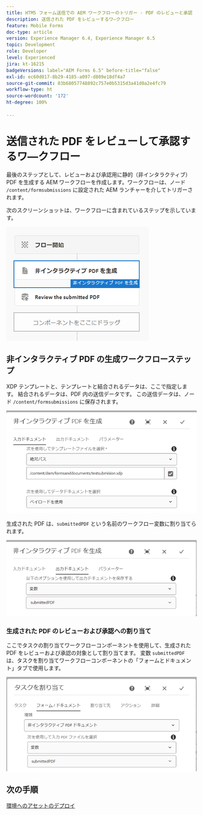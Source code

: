 ```yaml
---
title: HTM5 フォーム送信での AEM ワークフローのトリガー - PDF のレビューと承認
description: 送信された PDF をレビューするワ―クフロー
feature: Mobile Forms
doc-type: article
version: Experience Manager 6.4, Experience Manager 6.5
topic: Development
role: Developer
level: Experienced
jira: kt-16215
badgeVersions: label="AEM Forms 6.5" before-title="false"
exl-id: ec60d017-8b29-4185-a097-d809e18df4a7
source-git-commit: 03b68057748892c757e0b5315d3a41d0a2e4fc79
workflow-type: ht
source-wordcount: '172'
ht-degree: 100%

---
```


# 送信された PDF をレビューして承認するワ―クフロー

最後のステップとして、レビューおよび承認用に静的（非インタラクティブ）PDF を生成する AEM ワークフローを作成します。ワークフローは、ノード `/content/formsubmissions` に設定された AEM ランチャーを介してトリガーされます。

次のスクリーンショットは、ワークフローに含まれているステップを示しています。

![ワークフロー](assets/workflow.PNG)

## 非インタラクティブ PDF の生成ワークフローステップ

XDP テンプレートと、テンプレートと結合されるデータは、ここで指定します。 結合されるデータは、PDF 内の送信データです。 この送信データは、ノード ```/content/formsubmissions``` に保存されます。

![ワークフロー](assets/generate-pdf1.PNG)

生成された PDF は、`submittedPDF` という名前のワークフロー変数に割り当てられます。

![ワークフロー](assets/generate-pdf2.PNG)

### 生成された PDF のレビューおよび承認への割り当て

ここでタスクの割り当てワークフローコンポーネントを使用して、生成された PDF をレビューおよび承認の対象として割り当てます。 変数 `submittedPDF` は、タスクを割り当てワークフローコンポーネントの「フォームとドキュメント」タブで使用します。

![ワークフロー](assets/assign-task.PNG)


## 次の手順

[環境へのアセットのデプロイ](./deploy-assets.md)
